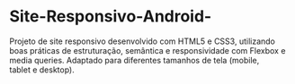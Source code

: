 # Site-Responsivo-Android-
Projeto de site responsivo desenvolvido com HTML5 e CSS3, utilizando boas práticas de estruturação, semântica e responsividade com Flexbox e media queries. Adaptado para diferentes tamanhos de tela (mobile, tablet e desktop).
